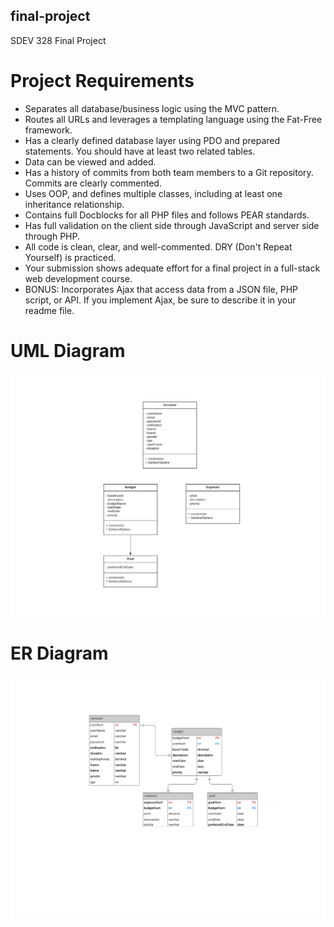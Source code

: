 ## final-project
SDEV 328 Final Project

# Project Requirements
* Separates all database/business logic using the MVC pattern.
* Routes all URLs and leverages a templating language using the Fat-Free framework.
* Has a clearly defined database layer using PDO and prepared statements. You should have at least two related tables.
* Data can be viewed and added.
* Has a history of commits from both team members to a Git repository. Commits are clearly commented.
* Uses OOP, and defines multiple classes, including at least one inheritance relationship.
* Contains full Docblocks for all PHP files and follows PEAR standards.
* Has full validation on the client side through JavaScript and server side through PHP.
* All code is clean, clear, and well-commented. DRY (Don't Repeat Yourself) is practiced.
* Your submission shows adequate effort for a final project in a full-stack web development course.
* BONUS:  Incorporates Ajax that access data from a JSON file, PHP script, or API. If you implement Ajax, be sure to describe it in your readme file.

# UML Diagram
![UML Diagram](images/UMLClassDiagram.png)

# ER Diagram
![ER Diagram](images/ERDiagram.png)